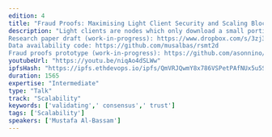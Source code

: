 ```yaml
---
edition: 4
title: "Fraud Proofs: Maximising Light Client Security and Scaling Blockchains with Dishonest Majorities"
description: "Light clients are nodes which only download a small portion of all of the data in a blockchain, and try to use indirect means to verify that a given chain is valid. Typically, instead of validating block data, they assume that the chain favoured by the blockchain's consensus algorithm only contains valid blocks, and that the majority of block producers are honest. By allowing such clients to receive fraud proofs generated by fully validating nodes that a block violates the protocol rules, we can eliminate the assumption that the majority of consensus-participating nodes are honest, and instead assume that there is at least one honest fully validating node that can distribute fraud proofs within a maximum network delay, and a minimum number of honest light clients to reconstruct missing data from blocks. Fraud proofs and data availability proofs are key to enabling on-chain scaling of blockchains (e.g. via sharding or bigger blocks) without significantly reducing the ability of end-user wallets to have assurance that all on-chain data is available and valid. We present, implement, and evaluate a novel complete fraud proof and data availability proof system.
Research paper draft (work-in-progress): https://www.dropbox.com/s/3zj3burdfrw5v69/fraudproofs-paper.pdf 
Data availability code: https://github.com/musalbas/rsmt2d 
Fraud proofs prototype (work-in-progress): https://github.com/asonnino/fraudproofs-prototype"
youtubeUrl: "https://youtu.be/niqAo4dSLWw"
ipfsHash: "https://ipfs.ethdevops.io/ipfs/QmVRJQwmY8x786VSPetPAfNUx5u5SQHUUK26bRRrvm6wGT?filename=Fraud_Proofs_-_Maximising_Light_Client_Security_and_Scaling_Blockchains_with_Dishonest_Majorities-niqAo4dSLWw.mp4"
duration: 1565
expertise: "Intermediate"
type: "Talk"
track: "Scalability"
keywords: ['validating',' consensus',' trust']
tags: ['Scalability']
speakers: ['Mustafa Al-Bassam']
---
```

